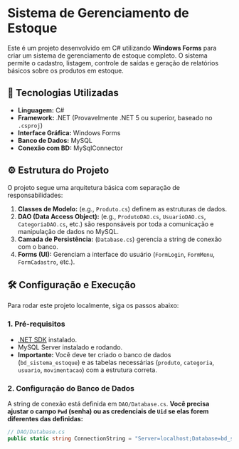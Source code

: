 # Sistema de Gerenciamento de Estoque

Este é um projeto desenvolvido em C# utilizando **Windows Forms** para criar um sistema de gerenciamento de estoque completo. O sistema permite o cadastro, listagem, controle de saídas e geração de relatórios básicos sobre os produtos em estoque.

## 🚀 Tecnologias Utilizadas

* **Linguagem:** C#
* **Framework:** .NET (Provavelmente .NET 5 ou superior, baseado no `.csproj`)
* **Interface Gráfica:** Windows Forms
* **Banco de Dados:** MySQL
* **Conexão com BD:** MySqlConnector

## ⚙️ Estrutura do Projeto

O projeto segue uma arquitetura básica com separação de responsabilidades:

1.  **Classes de Modelo:** (e.g., `Produto.cs`) definem as estruturas de dados.
2.  **DAO (Data Access Object):** (e.g., `ProdutoDAO.cs`, `UsuarioDAO.cs`, `CategoriaDAO.cs`, etc.) são responsáveis por toda a comunicação e manipulação de dados no MySQL.
3.  **Camada de Persistência:** (`Database.cs`) gerencia a string de conexão com o banco.
4.  **Forms (UI):** Gerenciam a interface do usuário (`FormLogin`, `FormMenu`, `FormCadastro`, etc.).

## 🛠️ Configuração e Execução

Para rodar este projeto localmente, siga os passos abaixo:

### 1. Pré-requisitos

* [.NET SDK](https://dotnet.microsoft.com/download) instalado.
* MySQL Server instalado e rodando.
* **Importante:** Você deve ter criado o banco de dados (`bd_sistema_estoque`) e as tabelas necessárias (`produto`, `categoria`, `usuario`, `movimentacao`) com a estrutura correta.

### 2. Configuração do Banco de Dados

A string de conexão está definida em `DAO/Database.cs`. **Você precisa ajustar o campo `Pwd` (senha) ou as credenciais de `Uid` se elas forem diferentes das definidas:**

```csharp
// DAO/Database.cs
public static string ConnectionString = "Server=localhost;Database=bd_sistema_estoque;Uid=root;Pwd=;"; // AJUSTE AQUI!
